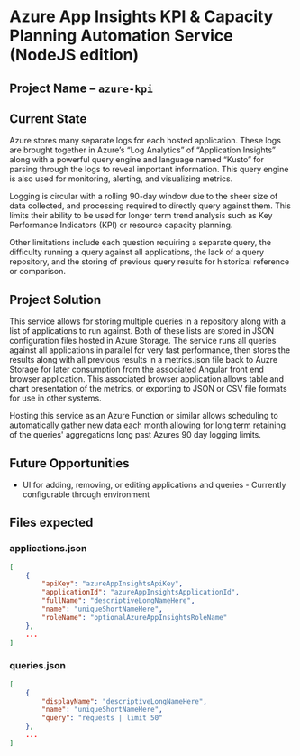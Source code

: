 # Azure App Insights KPI & Capacity Planning Automation Service (NodeJS edition)

## Project Name – `azure-kpi`

## Current State

Azure stores many separate logs for each hosted application. These logs are brought together in Azure’s “Log Analytics” of “Application Insights” along with a powerful query engine and language named “Kusto” for parsing through the logs to reveal important information.  This query engine is also used for monitoring, alerting, and visualizing metrics.

Logging is circular with a rolling 90-day window due to the sheer size of data collected, and processing required to directly query against them.  This limits their ability to be used for longer term trend analysis such as Key Performance Indicators (KPI) or resource capacity planning.

Other limitations include each question requiring a separate query, the difficulty running a query against all applications, the lack of a query repository, and the storing of previous query results for historical reference or comparison.

## Project Solution

This service allows for storing multiple queries in a repository along with a list of applications to run against.  Both of these lists are stored in JSON configuration files hosted in Azure Storage.  The service runs all queries against all applications in parallel for very fast performance, then stores the results along with all previous results in a metrics.json file back to Auzre Storage for later consumption from the associated Angular front end browser application.  This associated browser application allows table and chart presentation of the metrics, or exporting to JSON or CSV file formats for use in other systems.

Hosting this service as an Azure Function or similar allows scheduling to automatically gather new data each month allowing for long term retaining of the queries' aggregations long past Azures 90 day logging limits.

## Future Opportunities

* UI for adding, removing, or editing applications and queries - Currently configurable through environment

## Files expected

### applications.json

```json
[
    {
        "apiKey": "azureAppInsightsApiKey",
        "applicationId": "azureAppInsightsApplicationId",
        "fullName": "descriptiveLongNameHere",
        "name": "uniqueShortNameHere",
        "roleName": "optionalAzureAppInsightsRoleName"
    },
    ...
]
```

### queries.json

```json
[
    {
        "displayName": "descriptiveLongNameHere",
        "name": "uniqueShortNameHere",
        "query": "requests | limit 50"
    },
    ...
]
```
